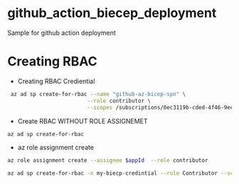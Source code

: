 # github_action_biecep_deployment
Sample for github action deployment

# Creating RBAC

* Creating RBAC Crediential 

```bash
 az ad sp create-for-rbac --name "github-az-bicep-spn" \
                         --role contributor \
                         --scopes /subscriptions/0ec3119b-cded-4f46-9ee6-73b60kkkkka/resourceGroups/bicep-dev-eus-rg
```

* Create RBAC WITHOUT ROLE ASSIGNEMET

```bash 
az ad sp create-for-rbac
```

* az role assignment create

```bash 
az role assignment create --assignee $appId  --role contributor

```

```bash 
az ad sp create-for-rbac -n my-biecp-credintial --role Contributor --scopes /subscriptions/0ec3119b-cded-4f46-9ee6-73b601kkkkba/resourceGroups/bicep-dev-eus-rg --sdk-auth
```